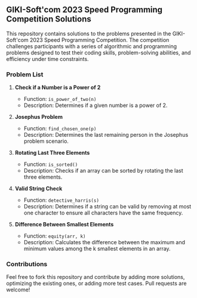 ## GIKI-Soft'com 2023 Speed Programming Competition Solutions

This repository contains solutions to the problems presented in the GIKI-Soft'com 2023 Speed Programming Competition. The competition challenges participants with a series of algorithmic and programming problems designed to test their coding skills, problem-solving abilities, and efficiency under time constraints.

### Problem List

1. **Check if a Number is a Power of 2**
   - Function: `is_power_of_two(n)`
   - Description: Determines if a given number is a power of 2.

2. **Josephus Problem**
   - Function: `find_chosen_one(p)`
   - Description: Determines the last remaining person in the Josephus problem scenario.

3. **Rotating Last Three Elements**
   - Function: `is_sorted()`
   - Description: Checks if an array can be sorted by rotating the last three elements.

4. **Valid String Check**
   - Function: `detective_harris(s)`
   - Description: Determines if a string can be valid by removing at most one character to ensure all characters have the same frequency.

5. **Difference Between Smallest Elements**
   - Function: `equity(arr, k)`
   - Description: Calculates the difference between the maximum and minimum values among the k smallest elements in an array.


### Contributions

Feel free to fork this repository and contribute by adding more solutions, optimizing the existing ones, or adding more test cases. Pull requests are welcome!

